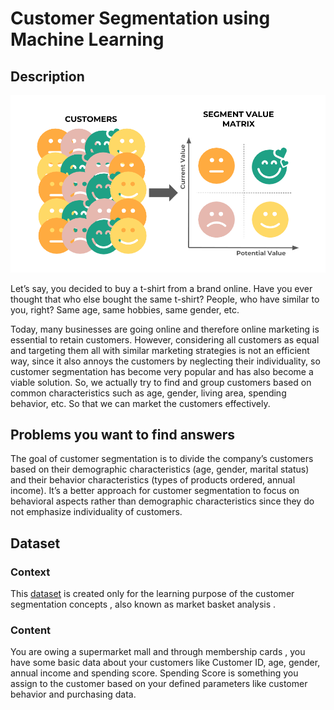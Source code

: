 # Customer Segmentation using Machine Learning
## Description
![img](https://github.com/Athari22/Customer-Segmentation/blob/main/Customer%20Segmentation%20using%20Machine%20Learning/segmentation.png)


Let’s say, you decided to buy a t-shirt from a brand online. Have you ever thought that who else bought the same t-shirt? People, who have similar to you, right? Same age, same hobbies, same gender, etc. 


Today, many businesses are going online and therefore online marketing is essential to retain customers. However, considering all customers as equal and targeting them all with similar marketing strategies is not an efficient way, since it also annoys the customers by neglecting their individuality, so customer segmentation has become very popular and has also become a viable solution. So, we actually try to find and group customers based on common characteristics such as age, gender, living area, spending behavior, etc. So that we can market the customers effectively.

## Problems you want to find answers 
The goal of customer segmentation is to divide the company’s customers based on their demographic characteristics (age, gender, marital status) and their behavior characteristics (types of products ordered, annual income). It’s a better approach for customer segmentation to focus on behavioral aspects rather than demographic characteristics since they do not emphasize individuality of customers.

## Dataset
### Context
This [dataset](https://www.kaggle.com/datasets/vjchoudhary7/customer-segmentation-tutorial-in-python) is created only for the learning purpose of the customer segmentation concepts , also known as market basket analysis .
### Content
You are owing a supermarket mall and through membership cards , you have some basic data about your customers like Customer ID, age, gender, annual income and spending score.
Spending Score is something you assign to the customer based on your defined parameters like customer behavior and purchasing data.
